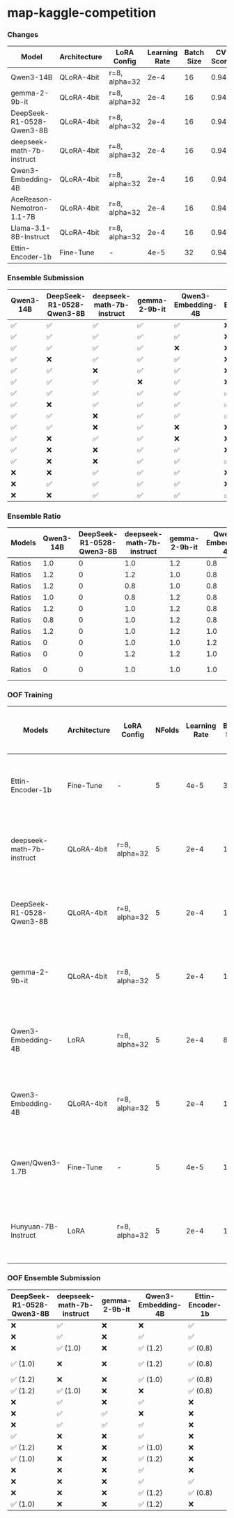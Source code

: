 # map-kaggle-competition

### Changes

| Model                     | Architecture | LoRA Config   | Learning Rate | Batch Size | CV Score | LB Score |
| ------------------------- | ------------ | ------------- | ------------- | ---------- | -------- | -------- |
| Qwen3-14B                 | QLoRA-4bit   | r=8, alpha=32 | 2e-4          | 16         | 0.945    | 0.943    |
| gemma-2-9b-it             | QLoRA-4bit   | r=8, alpha=32 | 2e-4          | 16         | 0.942    | 0.942    |
| DeepSeek-R1-0528-Qwen3-8B | QLoRA-4bit   | r=8, alpha=32 | 2e-4          | 16         | 0.945    | 0.942    |
| deepseek-math-7b-instruct | QLoRA-4bit   | r=8, alpha=32 | 2e-4          | 16         | 0.943    | 0.942    |
| Qwen3-Embedding-4B        | QLoRA-4bit   | r=8, alpha=32 | 2e-4          | 16         | 0.945    | 0.942    |
| AceReason-Nemotron-1.1-7B | QLoRA-4bit   | r=8, alpha=32 | 2e-4          | 16         | 0.943    | 0.938    |
| Llama-3.1-8B-Instruct     | QLoRA-4bit   | r=8, alpha=32 | 2e-4          | 16         | 0.943    | 0.939    |
| Ettin-Encoder-1b          | Fine-Tune    | -             | 4e-5          | 32         | 0.944    | 0.941    |

### Ensemble Submission

| Qwen3-14B | DeepSeek-R1-0528-Qwen3-8B | deepseek-math-7b-instruct | gemma-2-9b-it | Qwen3-Embedding-4B | Ettin-Encoder-1b | Top@k | LB Score |
| --------- | ------------------------- | ------------------------- | ------------- | ------------------ | ---------------- | ----- | -------- |
| ✅        | ✅                        | ✅                        | ✅            | ✅                 | ❌               | 3     | 0.946    |
| ✅        | ✅                        | ✅                        | ✅            | ✅                 | ❌               | 10    | 0.946    |
| ✅        | ✅                        | ✅                        | ✅            | ❌                 | ❌               | 3     | 0.944    |
| ✅        | ❌                        | ✅                        | ✅            | ✅                 | ❌               | 3     | 0.945    |
| ✅        | ✅                        | ❌                        | ✅            | ✅                 | ❌               | 3     | 0.945    |
| ✅        | ✅                        | ✅                        | ❌            | ✅                 | ❌               | 3     | 0.945    |
| ✅        | ✅                        | ✅                        | ✅            | ✅                 | ✅               | 10    | 0.947    |
| ✅        | ❌                        | ✅                        | ✅            | ✅                 | ✅               | 10    | 0.947    |
| ✅        | ✅                        | ❌                        | ✅            | ✅                 | ✅               | 10    | 0.946    |
| ✅        | ✅                        | ❌                        | ✅            | ❌                 | ❌               | 10    | 0.944    |
| ✅        | ❌                        | ✅                        | ✅            | ❌                 | ❌               | 10    | 0.945    |
| ✅        | ❌                        | ❌                        | ✅            | ✅                 | ❌               | 10    | 0.946    |
| ✅        | ❌                        | ❌                        | ✅            | ✅                 | ✅               | 10    | 0.945    |
| ❌        | ❌                        | ✅                        | ✅            | ✅                 | ❌               | 10    | 0.946    |
| ❌        | ✅                        | ✅                        | ✅            | ✅                 | ❌               | 10    | 0.945    |
| ❌        | ❌                        | ✅                        | ✅            | ✅                 | ✅               | 10    | 0.947    |

### Ensemble Ratio

| Models | Qwen3-14B | DeepSeek-R1-0528-Qwen3-8B | deepseek-math-7b-instruct | gemma-2-9b-it | Qwen3-Embedding-4B | Ettin-Encoder-1b | LB Score       |
| ------ | --------- | ------------------------- | ------------------------- | ------------- | ------------------ | ---------------- | -------------- |
| Ratios | 1.0       | 0                         | 1.0                       | 1.2           | 0.8                | 0.8              | 0.947          |
| Ratios | 1.2       | 0                         | 1.2                       | 1.0           | 0.8                | 0.8              | 0.947          |
| Ratios | 1.2       | 0                         | 0.8                       | 1.0           | 0.8                | 0.8              | 0.947          |
| Ratios | 1.0       | 0                         | 0.8                       | 1.2           | 0.8                | 0.8              | 0.947          |
| Ratios | 1.2       | 0                         | 1.0                       | 1.2           | 0.8                | 0.8              | 0.947          |
| Ratios | 0.8       | 0                         | 1.0                       | 1.2           | 0.8                | 0.8              | 0.947          |
| Ratios | 1.2       | 0                         | 1.0                       | 1.2           | 1.0                | 0.8              | 0.947          |
| Ratios | 0         | 0                         | 1.0                       | 1.0           | 1.2                | 0.8              | 0.946          |
| Ratios | 0         | 0                         | 1.2                       | 1.2           | 1.0                | 0.8              | 0.946          |
| Ratios | 0         | 0                         | 1.0                       | 1.0           | 1.0                | 1.0              | 0.947 (higher) |

### OOF Training

| Models                    | Architecture | LoRA Config   | NFolds | Learning Rate | Batch Size | CV Score (Single Model Score)                         | LB Score |
| ------------------------- | ------------ | ------------- | ------ | ------------- | ---------- | ----------------------------------------------------- | -------- |
| Ettin-Encoder-1b          | Fine-Tune    | -             | 5      | 4e-5          | 32         | 0.94171, 0.94105, 0.94266, 0.94270, 0.94248 - 0.94212 | 0.942    |
| deepseek-math-7b-instruct | QLoRA-4bit   | r=8, alpha=32 | 5      | 2e-4          | 16         | 0.93978, 0.94309, 0.94427, 0.94475, 0.94289 - 0.94295 | 0.945    |
| DeepSeek-R1-0528-Qwen3-8B | QLoRA-4bit   | r=8, alpha=32 | 5      | 2e-4          | 16         | 0.94371, 0.94179, 0.94734, 0.94470, 0.94382 - 0.94427 | 0.947    |
| gemma-2-9b-it             | QLoRA-4bit   | r=8, alpha=32 | 5      | 2e-4          | 16         | 0.93908, 0.94134, 0.94066, 0.93880, 0.94186 - 0.94035 | 0.942    |
| Qwen3-Embedding-4B        | LoRA         | r=8, alpha=32 | 5      | 2e-4          | 8          | 0.94348, 0.94293, 0.94575, 0.94211, 0.94250 - 0.94335 | 0.947    |
| Qwen3-Embedding-4B        | QLoRA-4bit   | r=8, alpha=32 | 5      | 2e-4          | 16         | 0.94396, 0.94275, 0.94527, 0.94450, 0.94561 - 0.94442 | 0.946    |
| Qwen/Qwen3-1.7B           | Fine-Tune    | -             | 5      | 4e-5          | 16         | 0.93921, 0.93961, 0.94027, 0.94168, 0.94227 - 0.94061 | 0.942    |
| Hunyuan-7B-Instruct       | LoRA         | r=8, alpha=32 | 5      | 2e-4          | 16         | 0.94208, 0.94116, 0.94516, 0.94198, 0.94182 - 0.94244 | 0.944    |

### OOF Ensemble Submission

| DeepSeek-R1-0528-Qwen3-8B | deepseek-math-7b-instruct | gemma-2-9b-it | Qwen3-Embedding-4B | Ettin-Encoder-1b | Hunyuan-7B-Instruct | LB Score       |
| ------------------------- | ------------------------- | ------------- | ------------------ | ---------------- | ------------------- | -------------- |
| ❌                        | ✅                        | ❌            | ❌                 | ✅               | ❌                  | 0.944          |
| ❌                        | ✅                        | ❌            | ✅                 | ✅               | ❌                  | 0.947          |
| ❌                        | ✅ (1.0)                  | ❌            | ✅ (1.2)           | ✅ (0.8)         | ❌                  | 0.948          |
| ✅ (1.0)                  | ❌                        | ❌            | ✅ (1.2)           | ✅ (0.8)         | ❌                  | 0.948 (better) |
| ✅ (1.2)                  | ❌                        | ❌            | ✅ (1.0)           | ✅ (0.8)         | ❌                  | 0.948          |
| ✅ (1.2)                  | ✅ (1.0)                  | ❌            | ❌                 | ✅ (0.8)         | ❌                  | 0.947          |
| ❌                        | ✅                        | ❌            | ✅                 | ❌               | ❌                  | 0.945          |
| ❌                        | ✅                        | ✅            | ❌                 | ❌               | ❌                  | 0.945          |
| ❌                        | ✅                        | ✅            | ✅                 | ❌               | ❌                  | 0.947          |
| ✅                        | ❌                        | ❌            | ✅                 | ❌               | ❌                  | 0.947          |
| ✅ (1.2)                  | ❌                        | ❌            | ✅ (1.0)           | ❌               | ❌                  | 0.947          |
| ✅ (1.0)                  | ❌                        | ❌            | ✅ (1.2)           | ❌               | ❌                  | 0.947          |
| ❌                        | ❌                        | ❌            | ✅                 | ❌               | ✅                  | 0.947          |
| ❌                        | ❌                        | ❌            | ✅                 | ✅               | ✅                  | 0.947          |
| ❌                        | ❌                        | ❌            | ✅ (1.2)           | ✅ (0.8)         | ✅ (1.0)            | 0.947          |
| ✅ (1.0)                  | ❌                        | ❌            | ✅ (1.2)           | ❌               | ✅ (0.8)            | 0.948          |
